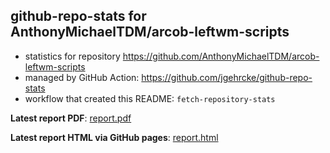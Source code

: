 ## github-repo-stats for AnthonyMichaelTDM/arcob-leftwm-scripts

- statistics for repository https://github.com/AnthonyMichaelTDM/arcob-leftwm-scripts
- managed by GitHub Action: https://github.com/jgehrcke/github-repo-stats
- workflow that created this README: `fetch-repository-stats`

**Latest report PDF**: [report.pdf](https://github.com/AnthonyMichaelTDM/my-repo-stats/raw/gh-pages/AnthonyMichaelTDM/arcob-leftwm-scripts/latest-report/report.pdf)


**Latest report HTML via GitHub pages**: [report.html](https://anthonymichaeltdm.github.io/my-repo-stats/AnthonyMichaelTDM/arcob-leftwm-scripts/latest-report/report.html)

